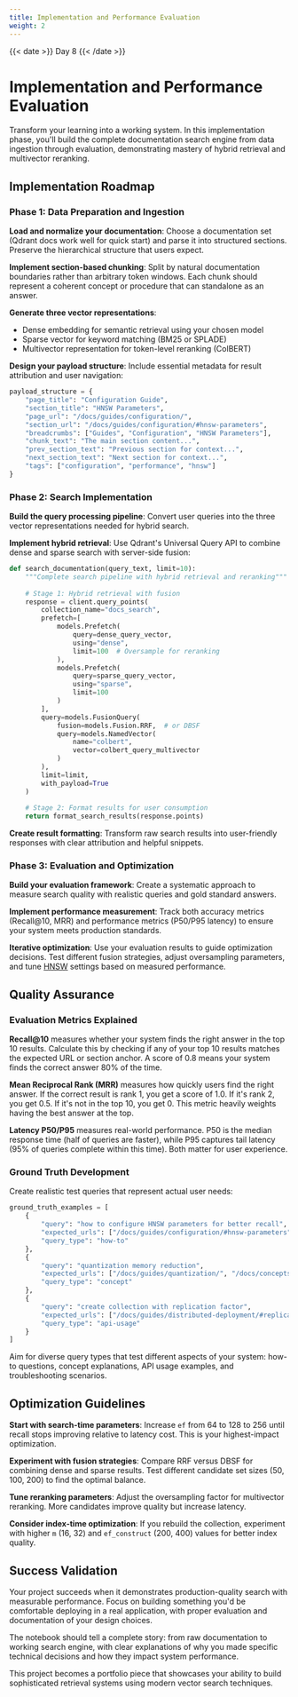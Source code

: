 ```yaml
---
title: Implementation and Performance Evaluation
weight: 2
---
```


{{< date >}} Day 8 {{< /date >}}

# Implementation and Performance Evaluation

Transform your learning into a working system. In this implementation phase, you'll build the complete documentation search engine from data ingestion through evaluation, demonstrating mastery of hybrid retrieval and multivector reranking.

## Implementation Roadmap

### Phase 1: Data Preparation and Ingestion

**Load and normalize your documentation**: Choose a documentation set (Qdrant docs work well for quick start) and parse it into structured sections. Preserve the hierarchical structure that users expect.

**Implement section-based chunking**: Split by natural documentation boundaries rather than arbitrary token windows. Each chunk should represent a coherent concept or procedure that can standalone as an answer.

**Generate three vector representations**:
- Dense embedding for semantic retrieval using your chosen model
- Sparse vector for keyword matching (BM25 or SPLADE)
- Multivector representation for token-level reranking (ColBERT)

**Design your payload structure**: Include essential metadata for result attribution and user navigation:

```python
payload_structure = {
    "page_title": "Configuration Guide",
    "section_title": "HNSW Parameters", 
    "page_url": "/docs/guides/configuration/",
    "section_url": "/docs/guides/configuration/#hnsw-parameters",
    "breadcrumbs": ["Guides", "Configuration", "HNSW Parameters"],
    "chunk_text": "The main section content...",
    "prev_section_text": "Previous section for context...",
    "next_section_text": "Next section for context...",
    "tags": ["configuration", "performance", "hnsw"]
}
```

### Phase 2: Search Implementation

**Build the query processing pipeline**: Convert user queries into the three vector representations needed for hybrid search.

**Implement hybrid retrieval**: Use Qdrant's Universal Query API to combine dense and sparse search with server-side fusion:

```python
def search_documentation(query_text, limit=10):
    """Complete search pipeline with hybrid retrieval and reranking"""
    
    # Stage 1: Hybrid retrieval with fusion
    response = client.query_points(
        collection_name="docs_search",
        prefetch=[
            models.Prefetch(
                query=dense_query_vector,
                using="dense", 
                limit=100  # Oversample for reranking
            ),
            models.Prefetch(
                query=sparse_query_vector,
                using="sparse",
                limit=100
            )
        ],
        query=models.FusionQuery(
            fusion=models.Fusion.RRF,  # or DBSF
            query=models.NamedVector(
                name="colbert",
                vector=colbert_query_multivector
            )
        ),
        limit=limit,
        with_payload=True
    )
    
    # Stage 2: Format results for user consumption
    return format_search_results(response.points)
```

**Create result formatting**: Transform raw search results into user-friendly responses with clear attribution and helpful snippets.

### Phase 3: Evaluation and Optimization

**Build your evaluation framework**: Create a systematic approach to measure search quality with realistic queries and gold standard answers.

**Implement performance measurement**: Track both accuracy metrics (Recall@10, MRR) and performance metrics (P50/P95 latency) to ensure your system meets production standards.

**Iterative optimization**: Use your evaluation results to guide optimization decisions. Test different fusion strategies, adjust oversampling parameters, and tune [HNSW](https://qdrant.tech/articles/filtrable-hnsw/) settings based on measured performance.

## Quality Assurance

### Evaluation Metrics Explained

**Recall@10** measures whether your system finds the right answer in the top 10 results. Calculate this by checking if any of your top 10 results matches the expected URL or section anchor. A score of 0.8 means your system finds the correct answer 80% of the time.

**Mean Reciprocal Rank (MRR)** measures how quickly users find the right answer. If the correct result is rank 1, you get a score of 1.0. If it's rank 2, you get 0.5. If it's not in the top 10, you get 0. This metric heavily weights having the best answer at the top.

**Latency P50/P95** measures real-world performance. P50 is the median response time (half of queries are faster), while P95 captures tail latency (95% of queries complete within this time). Both matter for user experience.

### Ground Truth Development

Create realistic test queries that represent actual user needs:

```python
ground_truth_examples = [
    {
        "query": "how to configure HNSW parameters for better recall",
        "expected_urls": ["/docs/guides/configuration/#hnsw-parameters"],
        "query_type": "how-to"
    },
    {
        "query": "quantization memory reduction",
        "expected_urls": ["/docs/guides/quantization/", "/docs/concepts/optimization/"],
        "query_type": "concept"
    },
    {
        "query": "create collection with replication factor",
        "expected_urls": ["/docs/guides/distributed-deployment/#replication-factor"],
        "query_type": "api-usage"
    }
]
```

Aim for diverse query types that test different aspects of your system: how-to questions, concept explanations, API usage examples, and troubleshooting scenarios.

## Optimization Guidelines

**Start with search-time parameters**: Increase `ef` from 64 to 128 to 256 until recall stops improving relative to latency cost. This is your highest-impact optimization.

**Experiment with fusion strategies**: Compare RRF versus DBSF for combining dense and sparse results. Test different candidate set sizes (50, 100, 200) to find the optimal balance.

**Tune reranking parameters**: Adjust the oversampling factor for multivector reranking. More candidates improve quality but increase latency.

**Consider index-time optimization**: If you rebuild the collection, experiment with higher `m` (16, 32) and `ef_construct` (200, 400) values for better index quality.

## Success Validation

Your project succeeds when it demonstrates production-quality search with measurable performance. Focus on building something you'd be comfortable deploying in a real application, with proper evaluation and documentation of your design choices.

The notebook should tell a complete story: from raw documentation to working search engine, with clear explanations of why you made specific technical decisions and how they impact system performance.

This project becomes a portfolio piece that showcases your ability to build sophisticated retrieval systems using modern vector search techniques. 